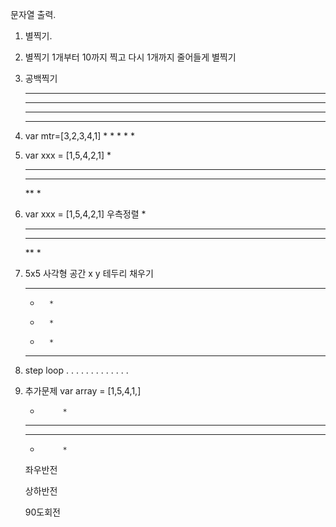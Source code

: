 문자열 출력.

01. 별찍기. 

02. 별찍기 1개부터 10까지 찍고
    다시 1개까지 줄어들게 별찍기

03. 공백찍기
    * * * *
     * * *
    * * * *
     * * *
     
04. var mtr=[3,2,3,4,1]
       *
     *
       *
        *
    *
    
05. var xxx = [1,5,4,2,1]
    *
    *****
    ****
    **
    *
    
06. var xxx = [1,5,4,2,1]
    우측정렬
        *
    *****
     ****
       **
        *
        
07. 5x5 사각형 공간
    x y
    테두리 채우기
    * * * * *
    *       *
    *       *
    *       *
    * * * * *
    
08. step loop
    .
     .
      .
       .
      .
     .
    .
     .
      .
       .
      .
     .
    .
    
09. 추가문제
    var array = [1,5,4,1,]
    *          *
    *****  *****
    ****    ****
    *          *
    
    좌우반전
    
    상하반전
    
    90도회전

